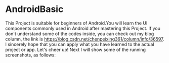 # AndroidBasic
This Project is suitable for beginners of Android.You will learn the UI components commonly used in Android after mastering this Project.
If you don't understand some of the codes inside, you can check out my blog column, the link is https://blog.csdn.net/chenpeixing361/column/info/36597.
I sincerely hope that you can apply what you have learned to the actual project or app. Let's cheer up!
Next I will show some of the running screenshots, as follows:
